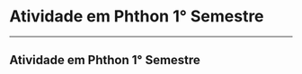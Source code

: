 # Atividade em Phthon 1° Semestre
----------------------------------------------------
Atividade em Phthon 1° Semestre
----------------------------------------------------

